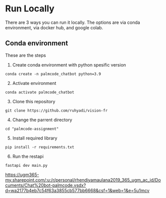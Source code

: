 # Run Locally
There are 3 ways you can run it locally. The options are via conda environment, via docker hub, and google colab.
## Conda environment
These are the steps
1. Create conda environment with python spesific version
```
conda create -n palmcode_chatbot python=3.9
```
2. Activate environment
```
conda activate palmcode_chatbot
```
3. Clone this repository
```
git clone https://github.com/ruhyadi/vision-fr
```
4. Change the parrent directory
```
cd "palmcode-assignment"
```
5. Install required library
```
pip install -r requirements.txt
```
6. Run the restapi
```
fastapi dev main.py
```

https://ugm365-my.sharepoint.com/:u:/r/personal/rhendiyamaulana2019_365_ugm_ac_id/Documents/Chat%20bot-palmcode.vsdx?d=wa2177b4eb7c54f63a3855cb577bb6668&csf=1&web=1&e=5u1mcv
